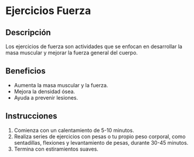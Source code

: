 # Ejercicios Fuerza
## Descripción
Los ejercicios de fuerza son actividades que se enfocan en desarrollar la masa muscular y mejorar la fuerza general del cuerpo.
## Beneficios
- Aumenta la masa muscular y la fuerza.
- Mejora la densidad ósea.
- Ayuda a prevenir lesiones.
## Instrucciones
1. Comienza con un calentamiento de 5-10 minutos.
2. Realiza series de ejercicios con pesas o tu propio peso corporal, como sentadillas, flexiones y levantamiento de pesas, durante 30-45 minutos.
3. Termina con estiramientos suaves.
